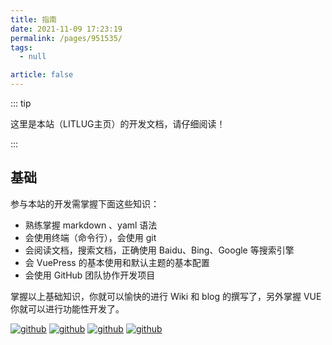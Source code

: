 ```yaml
---
title: 指南
date: 2021-11-09 17:23:19
permalink: /pages/951535/
tags: 
  - null

article: false
---
```


::: tip 

这里是本站（LITLUG主页）的开发文档，请仔细阅读！

:::

## 基础

参与本站的开发需掌握下面这些知识：

- 熟练掌握 markdown 、yaml 语法
- 会使用终端（命令行），会使用 git
- 会阅读文档，搜索文档，正确使用 Baidu、Bing、Google 等搜索引擎
- 会 VuePress 的基本使用和默认主题的基本配置
- 会使用 GitHub 团队协作开发项目

掌握以上基础知识，你就可以愉快的进行 Wiki 和 blog 的撰写了，另外掌握 VUE 你就可以进行功能性开发了。


[![github](https://img.shields.io/github/issues/lit-lug/homepage)](https://github.com/lit-lug/homepage) [![github](https://img.shields.io/github/forks/lit-lug/homepage)](https://github.com/lit-lug/homepage) [![github](https://img.shields.io/github/stars/lit-lug/homepage)](https://github.com/lit-lug/homepage) [![github](	https://img.shields.io/github/license/lit-lug/homepage)](https://github.com/lit-lug/homepage) 